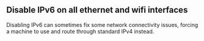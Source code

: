 ## Disable IPv6 on all ethernet and wifi interfaces
Disabling IPv6 can sometimes fix some network connectivity issues, forcing a machine to use and route through standard IPv4 instead.
